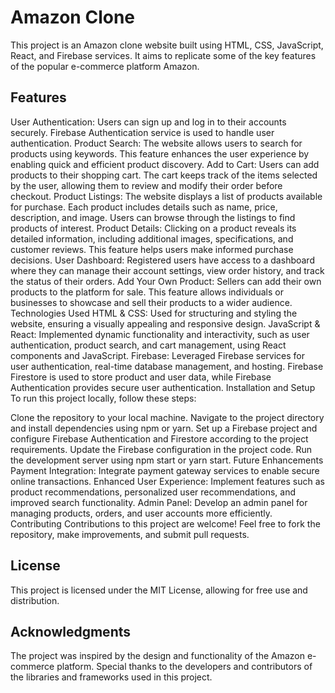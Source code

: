 # Amazon Clone
 This project is an Amazon clone website built using HTML, CSS, JavaScript, React, and Firebase services. It aims to replicate some of the key features of the popular e-commerce platform Amazon.

## Features
User Authentication: Users can sign up and log in to their accounts securely. Firebase Authentication service is used to handle user authentication.
Product Search: The website allows users to search for products using keywords. This feature enhances the user experience by enabling quick and efficient product discovery.
Add to Cart: Users can add products to their shopping cart. The cart keeps track of the items selected by the user, allowing them to review and modify their order before checkout.
Product Listings: The website displays a list of products available for purchase. Each product includes details such as name, price, description, and image. Users can browse through the listings to find products of interest.
Product Details: Clicking on a product reveals its detailed information, including additional images, specifications, and customer reviews. This feature helps users make informed purchase decisions.
User Dashboard: Registered users have access to a dashboard where they can manage their account settings, view order history, and track the status of their orders.
Add Your Own Product: Sellers can add their own products to the platform for sale. This feature allows individuals or businesses to showcase and sell their products to a wider audience.
Technologies Used
HTML & CSS: Used for structuring and styling the website, ensuring a visually appealing and responsive design.
JavaScript & React: Implemented dynamic functionality and interactivity, such as user authentication, product search, and cart management, using React components and JavaScript.
Firebase: Leveraged Firebase services for user authentication, real-time database management, and hosting. Firebase Firestore is used to store product and user data, while Firebase Authentication provides secure user authentication.
Installation and Setup
To run this project locally, follow these steps:

Clone the repository to your local machine.
Navigate to the project directory and install dependencies using npm or yarn.
Set up a Firebase project and configure Firebase Authentication and Firestore according to the project requirements.
Update the Firebase configuration in the project code.
Run the development server using npm start or yarn start.
Future Enhancements
Payment Integration: Integrate payment gateway services to enable secure online transactions.
Enhanced User Experience: Implement features such as product recommendations, personalized user recommendations, and improved search functionality.
Admin Panel: Develop an admin panel for managing products, orders, and user accounts more efficiently.
Contributing
Contributions to this project are welcome! Feel free to fork the repository, make improvements, and submit pull requests.

## License
This project is licensed under the MIT License, allowing for free use and distribution.

## Acknowledgments
The project was inspired by the design and functionality of the Amazon e-commerce platform.
Special thanks to the developers and contributors of the libraries and frameworks used in this project.

